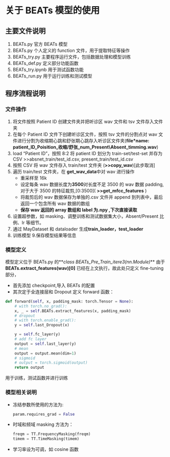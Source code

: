 # 关于 BEATs 模型的使用

## 主要文件说明

1. BEATs.py 官方 BEATs 模型
2. BEATs.py 个人定义的 function 文件，用于提取特征等操作
3. BEATs_try.py 主要程序运行文件，包括数据处理和模型训练
4. BEATs_def.py 定义部分功能函数
5. BEATs_try.ipynb 用于测试函数功能
6. BEATs_run.py 用于运行训练和测试模型

## 程序流程说明

### 文件操作

1. 将文件按照 Patient ID 创建文件夹并把听诊区 wav 文件和 tsv 文件存入文件夹
2. 在每个 Patient ID 文件下创建听诊区文件，按照 tsv 文件的分割点对 wav 文件进行分割为收缩期心跳和舒张期心跳存入听诊区文件夹(**file\*name: patient_ID_Poisition\_收缩/舒张\_num_Present\\Absent_timming.wav**)
3. load “Patient ID”，按照 8:2 将 patient ID 划分为 train-set/test-set 并存为 CSV >>absnet_train/test_id.csv, present_train/test_id.csv
4. 按照 CSV 将 wav 文件存入 train/test 文件夹 (**>>copy_wav**)[此步取消]
5. 遍历 train/test 文件夹，在 **get_wav_data**中对 wav 进行操作
   - 重采样至 16k
   - 设定每条 wav 数据长度为**3500**对长度不足 3500 的 wav 数据 padding,对于大于 3500 的特征裁剪,\[0:3500\]\( **\>\>get_mfcc_features** \)
   - 将裁剪后的 wav 数据保存为单独的.csv 文件并 append 到列表中，最后返回一个包含所有 wav 数据的数组
   - **保存 wav 返回的 array 数组和 label 为.npy ,下次直接读取**
6. 设置超参数，如 masking、调整训练和测试数据集大小，Absent\/Present 比例、lr 等细节。
7. 通过 MayDataset 和 dataloader 生成**train_loader，test_loader**
8. 训练模型 9.保存模型结果等信息

### 模型定义

模型定义位于 BEATs.py 的**_class BEATs_Pre_Train_itere3(nn.Module)_**
由于 **BEATs\.extract_features\(wav\)\[0\]** 已经在上文执行，故此处只定义 fine-tuning 部分，

- 首先添加 checkpoint,导入 BEATs 的配置
- 其次定于全连接层和 Dropout
  定义 forward 函数：

```python
def forward(self, x, padding_mask: torch.Tensor = None):
    # with torch.no_grad():
    x, _ = self.BEATs.extract_features(x, padding_mask)
    # dropout
    # with torch.enable_grad():
    y = self.last_Dropout(x)

    y = self.fc_layer(y)
    # add fc layer
    output = self.last_layer(y)
    # mean
    output = output.mean(dim=1)
    # sigmoid
    # output = torch.sigmoid(output)
    return output
```

用于训练，测试函数并进行训练

### 模型相关说明

- 冻结参数所使用的方法为\:
  ```python
  param.requires_grad = False
  ```
- 时域和频域 masking 方法为：

  ```python
  freqm = TT.FrequencyMasking(freqm)
  timem = TT.TimeMasking(timem)
  ```

- 学习率设为可调，如 cosine 函数
